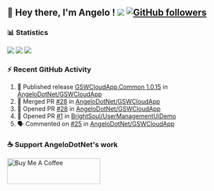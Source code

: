## 👋 Hey there, I'm Angelo ! ![](https://img.shields.io/badge/Intel-Core_i5_12th-0071C5?style=for-the-badge&logo=intel&logoColor=white) [![GitHub followers](https://img.shields.io/github/followers/angelodotnet?label=GitHub%20Followers&style=for-the-badge)](https://github.com/angelodotnet)
<!--
### HacktoberFest 2024
[![An image of @angeloit87's Holopin badges, which is a link to view their full Holopin profile](https://holopin.me/angeloit87)](https://holopin.io/@angeloit87)
-->
### 📊 Statistics
![](http://github-profile-summary-cards.vercel.app/api/cards/profile-details?username=angelodotnet&theme=darcula)
![](http://github-profile-summary-cards.vercel.app/api/cards/stats?username=angelodotnet&theme=darcula)
![](http://github-profile-summary-cards.vercel.app/api/cards/repos-per-language?username=angelodotnet&theme=darcula)
<!--
![](http://github-profile-summary-cards.vercel.app/api/cards/productive-time?username=angelodotnet&theme=dark&utcOffset=1)
![AngeloDotNet's GitHub stats](https://github-readme-stats.vercel.app/api?username=angelodotnet&show_icons=true&theme=dracula)
![Top Langs](https://github-readme-stats.vercel.app/api/top-langs/?username=angelodotnet&layout=compact)
[![AngeloDotNet's github activity graph](https://github-readme-activity-graph.vercel.app/graph?username=angelodotnet&theme=dracula)](https://github.com/angelodotnet)
-->

### ⚡ Recent GitHub Activity
<!--START_SECTION:activity-->
1. 🚀 Published release [GSWCloudApp.Common 1.0.15](https://github.com/AngeloDotNet/GSWCloudApp/releases/tag/Common_v1.0.15) in [AngeloDotNet/GSWCloudApp](https://github.com/AngeloDotNet/GSWCloudApp)
2. 🎉 Merged PR [#28](https://github.com/AngeloDotNet/GSWCloudApp/pull/28) in [AngeloDotNet/GSWCloudApp](https://github.com/AngeloDotNet/GSWCloudApp)
3. 💪 Opened PR [#28](https://github.com/AngeloDotNet/GSWCloudApp/pull/28) in [AngeloDotNet/GSWCloudApp](https://github.com/AngeloDotNet/GSWCloudApp)
4. 💪 Opened PR [#1](https://github.com/BrightSoul/UserManagementUiDemo/pull/1) in [BrightSoul/UserManagementUiDemo](https://github.com/BrightSoul/UserManagementUiDemo)
5. 🗣 Commented on [#25](https://github.com/AngeloDotNet/GSWCloudApp/issues/25#issuecomment-2470332481) in [AngeloDotNet/GSWCloudApp](https://github.com/AngeloDotNet/GSWCloudApp)
<!--END_SECTION:activity-->

### ☕ Support AngeloDotNet's work
<a href="https://www.buymeacoffee.com/angelodotnet" target="_blank"><img src="https://cdn.buymeacoffee.com/buttons/v2/default-yellow.png" alt="Buy Me A Coffee" style="height: 60px !important;width: 217px !important;" ></a>
